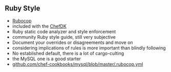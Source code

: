 ## Ruby Style
* [Rubocop](https://github.com/bbatsov/rubocop)
 * included with the [ChefDK](https://downloads.chef.io/chef-dk/)
* Ruby static code analyzer and style enforcement
 * community Ruby style guide, still very subjective
* Document your overrides or disagreements and move on
 * considering implications of rules is more important than blindly following
* No established default, there is a lot of cargo-culting
 * the MySQL one is a good starter
 * [github.com/chef-cookbooks/mysql/blob/master/.rubocop.yml](https://github.com/chef-cookbooks/mysql/blob/master/.rubocop.yml)
